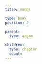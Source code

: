 ```yaml
---
title: संवरदारं

type: book
position: 2

parent:
  type: aagam

children:
  type: chapter
  count: 
---
```

